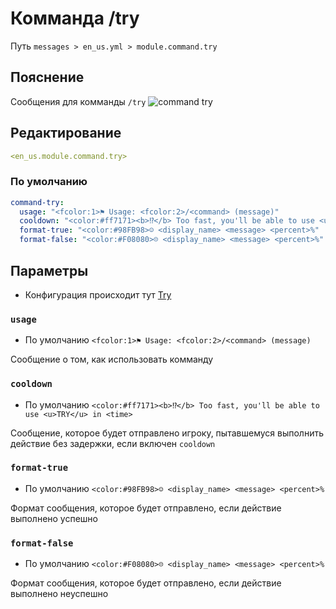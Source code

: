 # Комманда /try
Путь `messages > en_us.yml > module.command.try`

## Пояснение
Сообщения для комманды `/try`
![command try](/commandtry.png)

## Редактирование
```yaml
<en_us.module.command.try>
```

### По умолчанию
```yaml
command-try:
  usage: "<fcolor:1>⚑ Usage: <fcolor:2>/<command> (message)"
  cooldown: "<color:#ff7171><b>⁉</b> Too fast, you'll be able to use <u>TRY</u> in <time>"
  format-true: "<color:#98FB98>☺ <display_name> <message> <percent>%"
  format-false: "<color:#F08080>☹ <display_name> <message> <percent>%"
```

## Параметры

- Конфигурация происходит тут [Try](/ru/config/module/command/command-try/)

### `usage`
- По умолчанию `<fcolor:1>⚑ Usage: <fcolor:2>/<command> (message)`

Сообщение о том, как использовать комманду

### `cooldown`
- По умолчанию `<color:#ff7171><b>⁉</b> Too fast, you'll be able to use <u>TRY</u> in <time>`

Сообщение, которое будет отправлено игроку, пытавшемуся выполнить действие без задержки, если включен `cooldown`

### `format-true`
- По умолчанию `<color:#98FB98>☺ <display_name> <message> <percent>%`

Формат сообщения, которое будет отправлено, если действие выполнено успешно

### `format-false`
- По умолчанию `<color:#F08080>☹ <display_name> <message> <percent>%`

Формат сообщения, которое будет отправлено, если действие выполнено неуспешно


